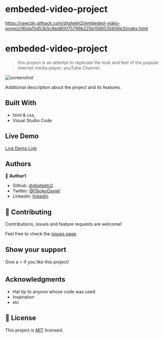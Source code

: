 # embeded-video-project
https://rawcdn.githack.com/digitekh2i/embeded-video-project/90da15d53b5c8ed80075799b225b1588535606e3/index.html

# embeded-video-project

> this project is an attempt to replicate the look and feel of the popular internet media player, youTube Channel.

![screenshot](./app_screenshot.png)

Additional description about the project and its features.

## Built With

- html & css,
- Visual Studio Code

## Live Demo

[Live Demo Link](https://rawcdn.githack.com/digitekh2i/embeded-video-project/90da15d53b5c8ed80075799b225b1588535606e3/index.html)

## Authors

👤 **Author1**

- Github: [@digitekh2i](https://https://github.com/digitekh2i)
- Twitter: [@ObokoDaniel](https://twitter.com/ObokoDaniel)
- Linkedin: [linkedin](http://linkedin.com/in/daniel-dikachi-1luvtek101)

## 🤝 Contributing

Contributions, issues and feature requests are welcome!

Feel free to check the [issues page](issues/).

## Show your support

Give a ⭐️ if you like this project!

## Acknowledgments

- Hat tip to anyone whose code was used
- Inspiration
- etc

## 📝 License

This project is [MIT](lic.url) licensed.
